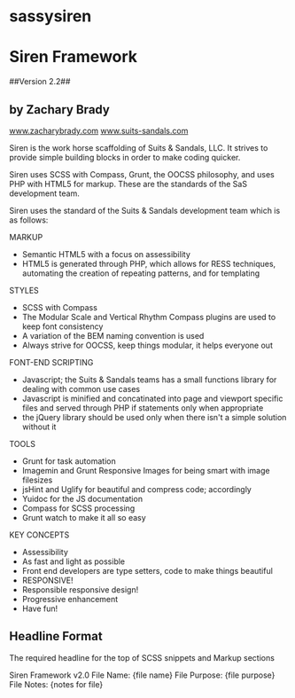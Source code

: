 sassysiren
==========

# Siren Framework # 
##Version 2.2##
## by Zachary Brady ##
www.zacharybrady.com
www.suits-sandals.com

Siren is the work horse scaffolding of Suits & Sandals, LLC. It strives to provide simple building blocks in order to make coding quicker. 

Siren uses SCSS with Compass, Grunt, the OOCSS philosophy, and uses PHP with HTML5 for markup. These are the standards of the SaS development team.

Siren uses the standard of the Suits & Sandals development team which is as follows:

MARKUP
- Semantic HTML5 with a focus on assessibility
- HTML5 is generated through PHP, which allows for RESS techniques, automating the creation of repeating patterns, and for templating

STYLES
- SCSS with Compass
- The Modular Scale and Vertical Rhythm Compass plugins are used to keep font consistency
- A variation of the BEM naming convention is used
- Always strive for OOCSS, keep things modular, it helps everyone out

FONT-END SCRIPTING
- Javascript; the Suits & Sandals teams has a small functions library for dealing with common use cases
- Javascript is minified and concatinated into page and viewport specific files and served through PHP if statements only when appropriate
- the jQuery library should be used only when there isn't a simple solution without it

TOOLS
- Grunt for task automation
- Imagemin and Grunt Responsive Images for being smart with image filesizes
- jsHint and Uglify for beautiful and compress code; accordingly
- Yuidoc for the JS documentation
- Compass for SCSS processing
- Grunt watch to make it all so easy

KEY CONCEPTS
- Assessibility
- As fast and light as possible
- Front end developers are type setters, code to make things beautiful
- RESPONSIVE! 
- Responsible responsive design!
- Progressive enhancement
- Have fun!


## Headline Format
The required headline for the top of SCSS snippets and Markup sections

Siren Framework v2.0
File Name: {file name}
File Purpose: {file purpose}
File Notes: {notes for file}



